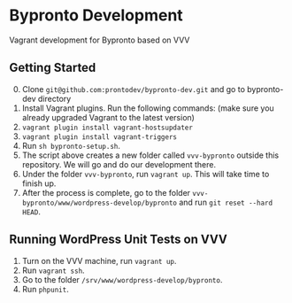 Bypronto Development
====================

Vagrant development for Bypronto based on VVV

Getting Started
---------------

0. Clone `git@github.com:prontodev/bypronto-dev.git` and go to bypronto-dev directory
1. Install Vagrant plugins. Run the following commands: (make sure you already upgraded Vagrant to the latest version)
  1. `vagrant plugin install vagrant-hostsupdater`
  2. `vagrant plugin install vagrant-triggers`
2. Run `sh bypronto-setup.sh`. 
3. The script above creates a new folder called `vvv-bypronto` outside this repository. We will go and do our development there.
4. Under the folder `vvv-bypronto`, run `vagrant up`. This will take time to finish up.
5. After the process is complete, go to the folder `vvv-bypronto/www/wordpress-develop/bypronto` and run `git reset --hard HEAD`.

Running WordPress Unit Tests on VVV
-----------------------------------

1. Turn on the VVV machine, run `vagrant up`.
2. Run `vagrant ssh`.
3. Go to the folder `/srv/www/wordpress-develop/bypronto`.
4. Run `phpunit`.
